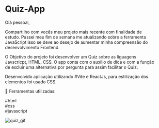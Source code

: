 # Quiz-App

Olá pessoal,

Compartilho com vocês meu projeto mais recente com finalidade de estudo. Passei meu fim de semana me atualizando sobre a ferramenta JavaScript isso se deve ao desejo de aumentar minha compreensão do desenvolvimento Frontend. 

O Objetivo do projeto foi desenvolver um Quiz sobre as liguagens Javscricpt, HTML, CSS. O app conta com o auxilio de dica e com a função de excluir uma alternativa por pergunta para assim facilitar o Quiz.

Desenvolvido aplicação utilizando #Vite e ReactJs, para estilização dos elementos foi usado CSS. </br>

🔨 Ferramentas utilizadas:

#html</br>
#css</br>
#javascript</br>

![quiz_gif](https://github.com/Liano72/Quiz-App/assets/89361754/650764b8-a802-45bf-8bf6-10f815c336f5)



